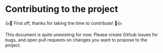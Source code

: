 # Contributing to the project

:+1::tada: First off, thanks for taking the time to contribute! :tada::+1:

This document is quite unexisting for now. Please create Github issues for bugs, and open pull requests on changes you want to propose to the project.
